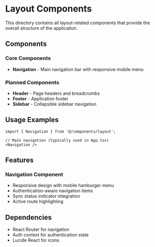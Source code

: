 # Layout Components

This directory contains all layout-related components that provide the overall structure of the application.

## Components

### Core Components
- **Navigation** - Main navigation bar with responsive mobile menu

### Planned Components
- **Header** - Page headers and breadcrumbs
- **Footer** - Application footer
- **Sidebar** - Collapsible sidebar navigation

## Usage Examples

```tsx
import { Navigation } from '@/components/layout';

// Main navigation (typically used in App.tsx)
<Navigation />
```

## Features

### Navigation Component
- Responsive design with mobile hamburger menu
- Authentication-aware navigation items
- Sync status indicator integration
- Active route highlighting

## Dependencies

- React Router for navigation
- Auth context for authentication state
- Lucide React for icons